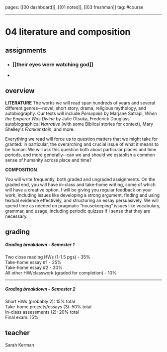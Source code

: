 pages: [[00 dashboard]], [[01 notes]], [[03 freshman]]
tag: #course

___ 

# 04 literature and composition

## assignments
- ### [[their eyes were watching god]] 
- 

## overview
**LITERATURE**
The works we will read span hundreds of years and several different genres—novel, short story, drama, religious mythology, and autobiography. Our texts will include _Persepolis_ by Marjane Satrapi, _When the Emperor Was Divine_ by Julie Otsuka, Frederick Douglass’ autobiographical _Narrative_ (with some Biblical stories for context), Mary Shelley's _Frankenstein_, and more.

Everything we read will force us to question matters that we might take for granted: in particular, the overarching and crucial issue of what it means to be human. We will ask this question both about particular places and time periods, and more generally--can we and should we establish a common sense of humanity across place and time?

**COMPOSITION**

You will write frequently, both graded and ungraded assignments. On the graded end, you will have in-class and take-home writing, some of which will have a creative option. I will be giving you regular feedback on your work, including issues like developing a strong argument, finding and using textual evidence effectively, and structuring an essay persuasively. We will spend time as needed on pragmatic “housekeeping” issues like vocabulary, grammar, and usage, including periodic quizzes if I sense that they are necessary.


## grading
##### Grading breakdown - Semester 1
Two close reading HWs (1-1.5 pgs) - 35%  
Take-home essay #1 - 25%  
Take-home essay #2 - 30%  
All other HW/classwork (graded for completion) - 10%

---
##### Grading breakdown - Semester 2
Short HWs (probably 2): 15% total  
Take-home projects/essays (3): 50% total  
In-class assessments (2): 20% total  
Final exam: 15%


## teacher
Sarah Kerman